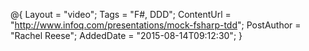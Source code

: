 @{
    Layout = "video";
    Tags = "F#, DDD";
    ContentUrl = "http://www.infoq.com/presentations/mock-fsharp-tdd";
    PostAuthor = "Rachel Reese";
    AddedDate = "2015-08-14T09:12:30";
}
